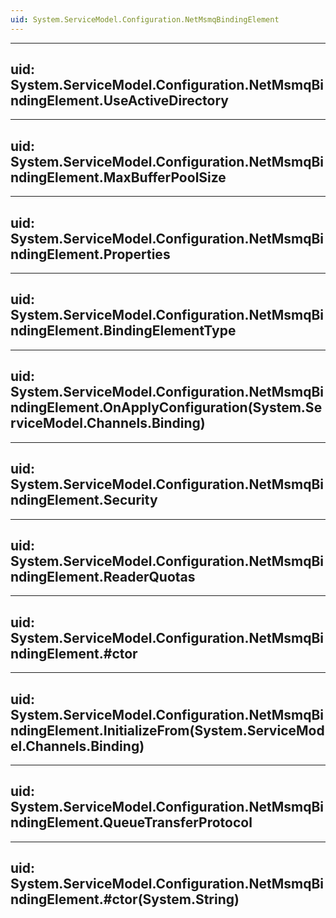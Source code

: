 ```yaml
---
uid: System.ServiceModel.Configuration.NetMsmqBindingElement
---
```


---
uid: System.ServiceModel.Configuration.NetMsmqBindingElement.UseActiveDirectory
---

---
uid: System.ServiceModel.Configuration.NetMsmqBindingElement.MaxBufferPoolSize
---

---
uid: System.ServiceModel.Configuration.NetMsmqBindingElement.Properties
---

---
uid: System.ServiceModel.Configuration.NetMsmqBindingElement.BindingElementType
---

---
uid: System.ServiceModel.Configuration.NetMsmqBindingElement.OnApplyConfiguration(System.ServiceModel.Channels.Binding)
---

---
uid: System.ServiceModel.Configuration.NetMsmqBindingElement.Security
---

---
uid: System.ServiceModel.Configuration.NetMsmqBindingElement.ReaderQuotas
---

---
uid: System.ServiceModel.Configuration.NetMsmqBindingElement.#ctor
---

---
uid: System.ServiceModel.Configuration.NetMsmqBindingElement.InitializeFrom(System.ServiceModel.Channels.Binding)
---

---
uid: System.ServiceModel.Configuration.NetMsmqBindingElement.QueueTransferProtocol
---

---
uid: System.ServiceModel.Configuration.NetMsmqBindingElement.#ctor(System.String)
---
